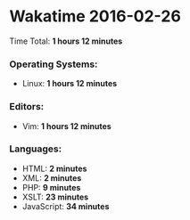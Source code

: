 # Wakatime 2016-02-26

Time Total: **1 hours 12 minutes**

### Operating Systems:
- Linux: **1 hours 12 minutes** 

### Editors:
- Vim: **1 hours 12 minutes** 

### Languages:
- HTML: **2 minutes** 
- XML: **2 minutes** 
- PHP: **9 minutes** 
- XSLT: **23 minutes** 
- JavaScript: **34 minutes** 

